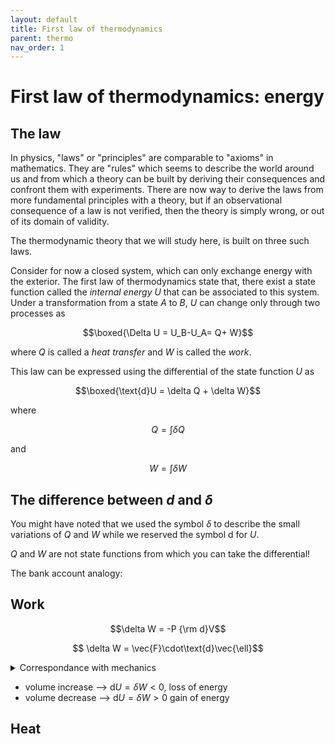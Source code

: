 ```yaml
---
layout: default
title: First law of thermodynamics
parent: thermo
nav_order: 1
---
```


# First law of thermodynamics: energy

## The law

In physics, "laws" or "principles" are comparable to "axioms" in mathematics. They are "rules" which seems to describe the world around us and from which a theory can be built by deriving their consequences and confront them with experiments. There are now way to derive the laws from more fundamental principles with a theory, but if an observational consequence of a law is not verified, then the theory is simply wrong, or out of its domain of validity. 

The thermodynamic theory that we will study here, is built on three such laws. 

Consider for now a closed system, which can only exchange energy with the exterior.
The first law of thermodynamics state that, there exist a state function called the *internal energy* $U$ that can be associated to this system. Under a transformation from a state $A$ to $B$, $U$ can change only through two processes as

$$\boxed{\Delta U = U_B-U_A= Q+ W}$$

where $Q$ is called a *heat transfer* and $W$ is called the *work*. 

This law can be expressed using the differential of the state function $U$ as

$$\boxed{\text{d}U = \delta Q + \delta W}$$

where

$$ Q= \int \delta Q$$

and 

$$ W = \int \delta W$$

## The difference between $d$ and $\delta$

You might have noted that we used the symbol $\delta$ to describe the small variations of $Q$ and $W$ while we reserved the symbol $\text{d}$ for $U$. 

$Q$ and $W$ are not state functions from which you can take the differential!

The bank account analogy: 

## Work

$$\delta W = -P {\rm d}V$$


$$ \delta W = \vec{F}\cdot\text{d}\vec{\ell}$$

<details>
  <summary>Correspondance with mechanics</summary>

$$P=-\frac{F}{S}=\frac{F \text{d}x}{\text{d}x\text{d}y\text{d}z}= $$

$$ {\rm d}V= {\text{d}x\text{d}y\text{d}z $$

hence 
$$ \delta W = \vec{F}\cdot\text{d}\vec{x}$$

as in mechanics.
</details>

- volume increase --> $\text{d}U =\delta W<0$, loss of energy
- volume decrease --> $\text{d}U =\delta W>0$ gain of energy

## Heat

